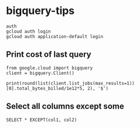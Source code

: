 # bigquery-tips
```
auth
gcloud auth login
gcloud auth application-default login
```
## Print cost of last query
```
from google.cloud import bigquery
client = bigquery.Client()

print(round(list(client.list_jobs(max_results=1))[0].total_bytes_billed/1e12*5, 2), '$')
```
## Select all columns except some
`SELECT * EXCEPT(col1, col2)`
